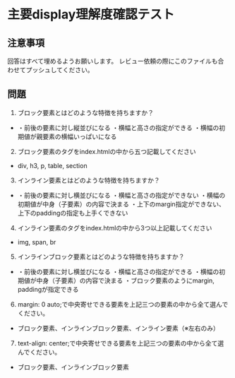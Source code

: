 # 主要display理解度確認テスト

## 注意事項

回答はすべて埋めるようお願いします。
レビュー依頼の際にこのファイルも合わせてプッシュしてください。

## 問題

1. ブロック要素とはどのような特徴を持ちますか？
  - ・前後の要素に対し縦並びになる
    ・横幅と高さの指定ができる
    ・横幅の初期値が親要素の横幅いっぱいになる

2. ブロック要素のタグをindex.htmlの中から五つ記載してください
  - div, h3, p, table, section

3. インライン要素とはどのような特徴を持ちますか？
  - ・前後の要素に対し横並びになる
    ・横幅と高さの指定ができない
    ・横幅の初期値が中身（子要素）の内容で決まる
    ・上下のmargin指定ができない、上下のpaddingの指定も上手くできない

4. インライン要素のタグをindex.htmlの中から3つ以上記載してください
  - img, span, br

5. インラインブロック要素とはどのような特徴を持ちますか？
  - ・前後の要素に対し横並びになる
    ・横幅と高さの指定ができる
    ・横幅の初期値が中身（子要素）の内容で決まる
    ・ブロック要素のようにmargin, paddingが指定できる

6. margin: 0 auto;で中央寄せできる要素を上記三つの要素の中から全て選んでください。
  - ブロック要素、インラインブロック要素、インライン要素（※左右のみ）

7. text-align: center;で中央寄せできる要素を上記三つの要素の中から全て選んでください。
  - ブロック要素、インラインブロック要素
